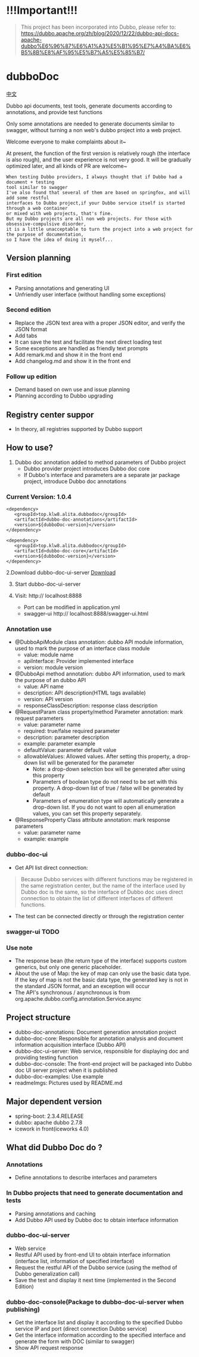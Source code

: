 # !!!Important!!!
> This project has been incorporated into Dubbo, please refer to: https://dubbo.apache.org/zh/blog/2020/12/22/dubbo-api-docs-apache-dubbo%E6%96%87%E6%A1%A3%E5%B1%95%E7%A4%BA%E6%B5%8B%E8%AF%95%E5%B7%A5%E5%85%B7/

# dubboDoc

[中文](./README_ch.md)

Dubbo api documents, test tools, generate documents according to annotations, and provide test functions

Only some annotations are needed to generate documents similar to swagger, without turning a non web's dubbo project into a web project.

Welcome everyone to make complaints about it~

At present, the function of the first version is relatively rough (the interface is also rough), and the user experience is not very good. It will be gradually optimized later, and all kinds of PR are welcome~



```
When testing Dubbo providers, I always thought that if Dubbo had a document + testing 
tool similar to swagger
I've also found that several of them are based on springfox, and will add some restful 
interfaces to Dubbo project,if your Dubbo service itself is started through a web container 
or mixed with web projects, that's fine.
But my Dubbo projects are all non web projects. For those with obsessive-compulsive disorder, 
it is a little unacceptable to turn the project into a web project for the purpose of documentation,
so I have the idea of doing it myself...
```
## Version planning
### First edition
* Parsing annotations and generating UI
* Unfriendly user interface (without handling some exceptions)
### Second edition
* Replace the JSON text area with a proper JSON editor, and verify the JSON format
* Add tabs
* It can save the test and facilitate the next direct loading test
* Some exceptions are handled as friendly text prompts
* Add remark.md and show it in the front end
* Add changelog.md and show it in the front end
### Follow up edition
* Demand  based on own use and issue planning
* Planning according to Dubbo upgrading
## Registry center suppor
* In theory, all registries supported by Dubbo support

## How to use?
1. Dubbo doc annotation added to method parameters of Dubbo project
   * Dubbo provider project introduces Dubbo doc core
   * If Dubbo's interface and parameters are a separate jar package project, introduce Dubbo doc annotations

### Current Version: 1.0.4
```
<dependency>
   <groupId>top.klw8.alita.dubbodoc</groupId>
   <artifactId>dubbo-doc-annotations</artifactId>
   <version>${dubboDoc-version}</version>
</dependency>

<dependency>
   <groupId>top.klw8.alita.dubbodoc</groupId>
   <artifactId>dubbo-doc-core</artifactId>
   <version>${dubboDoc-version}</version>
</dependency>
```
2.Download dubbo-doc-ui-server [Download](https://github.com/KeRan213539/dubboDoc/releases)

3. Start dubbo-doc-ui-server

4. Visit: http:// localhost:8888
   * Port can be modified in application.yml
   * swagger-ui http:// localhost:8888/swagger-ui.html
### Annotation use
* @DubboApiModule class annotation: dubbo API module information, used to mark the purpose of an interface class module
    * value: module name
    * apiInterface: Provider implemented interface
    * version: module version
* @DubboApi method annotation: dubbo API information, used to mark the purpose of an dubbo API
    * value: API name
    * description: API description(HTML tags available)
    * version: API version
    * responseClassDescription: response class description
* @RequestParam class property/method Parameter annotation: mark request parameters
    * value: parameter name
    * required: true/false required parameter
    * description: parameter description
    * example: parameter example
    * defaultValue: parameter default value
    * allowableValues: Allowed values. After setting this property, a drop-down list will be generated for the parameter
        * Note: a drop-down selection box will be generated after using this property
        * Parameters of boolean type do not need to be set with this property. A drop-down list of true / false will be generated by default
        * Parameters of enumeration type will automatically generate a drop-down list. If you do not want to open all enumeration values, you can set this property separately.
* @ResponseProperty Class attribute annotation: mark response parameters
    * value: parameter name
    * example: example
### dubbo-doc-ui
* Get API list direct connection: 
> Because Dubbo services with different functions may be registered in the same registration center, 
> but the name of the interface used by Dubbo doc is the same, so the interface of Dubbo doc uses direct 
connection to obtain the list of different interfaces of different functions.

* The test can be connected directly or through the registration center
### swagger-ui TODO

### Use note
* The response bean (the return type of the interface) supports custom generics, but only one generic placeholder.
* About the use of Map: the key of map can only use the basic data type. If the key of map is not the basic data type, the generated key is not in the standard JSON format, and an exception will occur
* The API's synchronous / asynchronous is from org.apache.dubbo.config.annotation.Service.async

## Project structure
* dubbo-doc-annotations: Document generation annotation project
* dubbo-doc-core: Responsible for annotation analysis and document information acquisition interface (Dubbo API)
* dubbo-doc-ui-server: Web service, responsible for displaying doc and providing testing function
* dubbo-doc-console: The front-end project will be packaged into Dubbo doc UI server project when it is published
* dubbo-doc-examples: Use example
* readmeImgs: Pictures used by README.md

## Major dependent version
* spring-boot: 2.3.4.RELEASE
* dubbo: apache dubbo 2.7.8
* icework in front(iceworks 4.0)

## What did Dubbo Doc do ?
### Annotations
* Define annotations to describe interfaces and parameters
### In Dubbo projects that need to generate documentation and tests
* Parsing annotations and caching
* Add Dubbo API used by Dubbo doc to obtain interface information
###  dubbo-doc-ui-server
* Web service
* Restful API used by front-end UI to obtain interface information (interface list, information of specified interface)
* Request the restful API of the Dubbo service (using the method of Dubbo generalization call)
* Save the test and display it next time (implemented in the Second Edition)
### dubbo-doc-console(Package to dubbo-doc-ui-server when publishing)
* Get the interface list and display it according to the specified Dubbo service IP and port (direct connection Dubbo service)
* Get the interface information according to the specified interface and generate the form with DOC (similar to swagger)
* Show API request response